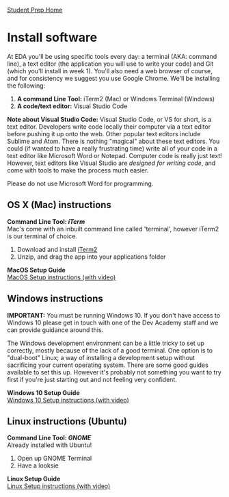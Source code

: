 [Student Prep Home](README.md)  

# Install software

At EDA you'll be using specific tools every day: a terminal (AKA: command line), a text editor (the application you will use to write your code) and Git (which you'll install in week 1). You'll also need a web browser of course, and for consistency we suggest you use Google Chrome. We'll be installing the following:

1. __A command Line Tool:__ iTerm2 (Mac) or Windows Terminal (Windows)
2. __A code/text editor:__ Visual Studio Code


__Note about Visual Studio Code:__ Visual Studio Code, or VS for short, is a text editor. Developers write code locally their computer via a text editor before pushing it up onto the web. Other popular text editors include Sublime and Atom.
There is nothing "magical" about these text editors. You could (if wanted to have a really frustrating time) write all of your code in a text editor like Microsoft Word or Notepad. Computer code is really just text! However, text editors like Visual Studio are _designed for writing code_, and come with tools to make the process much easier. 

Please do not use Microsoft Word for programming.

## OS X (Mac) instructions

__Command Line Tool: *iTerm*__   
Mac's come with an inbuilt command line called 'terminal', however iTerm2 is our terminal of choice.

1. Download and install [iTerm2](https://www.iterm2.com/)
2. Unzip, and drag the app into your applications folder


__MacOS Setup Guide__   
[MacOS Setup instructions (with video)](https://github.com/dev-academy-programme/computer-setup/blob/master/macos-linux-setup.md)

## Windows instructions
__**IMPORTANT:**__ You must be running Windows 10. If you don't have access to Windows 10 please get in touch with one of the Dev Academy staff and we can provide guidance around this.

The Windows development environment can be a little tricky to set up correctly, mostly because of the lack of a good terminal. One option is to "dual-boot" Linux; a way of installing a development setup without sacrificing your current operating system. There are some good guides available to set this up. However it's probably not something you want to try first if you're just starting out and not feeling very confident.
 
__Windows 10 Setup Guide__  
[Windows 10 Setup instructions (with video)](https://github.com/dev-academy-programme/computer-setup/blob/master/windows-10-setup.md)


## Linux instructions (Ubuntu)

__Command Line Tool: *GNOME*__   
Already installed with Ubuntu!

1. Open up GNOME Terminal
2. Have a looksie

  
__Linux Setup Guide__   
[Linux Setup instructions (with video)](https://github.com/dev-academy-programme/computer-setup/blob/master/macos-linux-setup.md)



